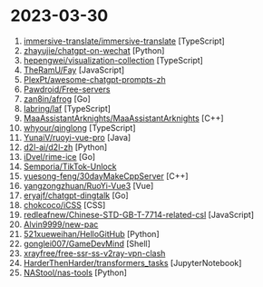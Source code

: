 # 2023-03-30

1. [immersive-translate/immersive-translate](https://github.com/immersive-translate/immersive-translate "Immersive Dual Web Page Translation Extension - 沉浸式双语网页翻译扩展") [TypeScript]
2. [zhayujie/chatgpt-on-wechat](https://github.com/zhayujie/chatgpt-on-wechat "Wechat robot based on ChatGPT, which using OpenAI api and itchat library. 使用ChatGPT搭建微信聊天机器人，基于GPT3.5 API和itchat实现") [Python]
3. [hepengwei/visualization-collection](https://github.com/hepengwei/visualization-collection "🌈 一个专注于前端视觉效果的集合应用，包含CSS动效、Canvas动画、人工智能应用等上百个案例（持续更新）") [TypeScript]
4. [TheRamU/Fay](https://github.com/TheRamU/Fay "这是一个完整的数字人项目，包含Python内核及UE数字人模型，可以用于做数字助理及抖音自动直播，又或者作为你的应用入口也很帅.") [JavaScript]
5. [PlexPt/awesome-chatgpt-prompts-zh](https://github.com/PlexPt/awesome-chatgpt-prompts-zh "ChatGPT 中文调教指南。各种场景使用指南。学习怎么让它听你的话。") 
6. [Pawdroid/Free-servers](https://github.com/Pawdroid/Free-servers "🚀 免费订阅地址，🚀 免费节点，🚀 6小时更新一次，共享节点，节点质量高可用，完全免费。免费clash订阅地址，免费翻墙、免费科学上网、免费梯子、免费ss/v2ray/trojan节点、谷歌商店、翻墙梯子。注意：目前进入官网需开启代理。") 
7. [zan8in/afrog](https://github.com/zan8in/afrog "A Vulnerability Scanning Tools For Penetration Testing") [Go]
8. [labring/laf](https://github.com/labring/laf "laf 是一个 serverless 框架，提供开箱即用的云函数，云数据库，对象存储等能力，是一个干净清爽的开发平台，像写博客一样写代码！三分钟上线 chatGPT 应用！") [TypeScript]
9. [MaaAssistantArknights/MaaAssistantArknights](https://github.com/MaaAssistantArknights/MaaAssistantArknights "《明日方舟》小助手，全日常一键长草！| A one-click tool for the daily tasks of Arknights, supporting all clients.") [C++]
10. [whyour/qinglong](https://github.com/whyour/qinglong "支持python3、javaScript、shell、typescript 的定时任务管理软件（Timed task management software with python3, javaScript, shell, typescript support）") [TypeScript]
11. [YunaiV/ruoyi-vue-pro](https://github.com/YunaiV/ruoyi-vue-pro "🔥 官方推荐 🔥 RuoYi-Vue 全新 Pro 版本，优化重构所有功能。基于 Spring Boot + MyBatis Plus + Vue & Element 实现的后台管理系统 + 微信小程序，支持 RBAC 动态权限、数据权限、SaaS 多租户、Flowable 工作流、三方登录、支付、短信、商城等功能。你的 ⭐️ Star ⭐️，是作者生发的动力！") [Java]
12. [d2l-ai/d2l-zh](https://github.com/d2l-ai/d2l-zh "《动手学深度学习》：面向中文读者、能运行、可讨论。中英文版被60多个国家的400多所大学用于教学。") [Python]
13. [iDvel/rime-ice](https://github.com/iDvel/rime-ice "Rime 配置：雾凇拼音 | 长期维护的简体词库") [Go]
14. [Semporia/TikTok-Unlock](https://github.com/Semporia/TikTok-Unlock "TikTok免拔卡解锁最新支持 iPhone （iOS 16.4） 、TikTok（V28.4.1）、TikTok TestFlight，支持更换地区 、发布视频 、 直播 、点赞评论、私聊等！") 
15. [yuesong-feng/30dayMakeCppServer](https://github.com/yuesong-feng/30dayMakeCppServer "30天自制C++服务器，包含教程和源代码") [C++]
16. [yangzongzhuan/RuoYi-Vue3](https://github.com/yangzongzhuan/RuoYi-Vue3 "🎉 (RuoYi)官方仓库 基于SpringBoot，Spring Security，JWT，Vue3 & Vite、Element Plus 的前后端分离权限管理系统") [Vue]
17. [eryajf/chatgpt-dingtalk](https://github.com/eryajf/chatgpt-dingtalk "🔔 钉钉 & 🤖 GPT-3.5 让你的工作效率直接起飞 🚀 私聊群聊方式、单聊串聊模式、角色扮演、图片创作 🚀") [Go]
18. [chokcoco/iCSS](https://github.com/chokcoco/iCSS "不止于 CSS") [CSS]
19. [redleafnew/Chinese-STD-GB-T-7714-related-csl](https://github.com/redleafnew/Chinese-STD-GB-T-7714-related-csl "GB/T 7714相关的csl以及Zotero使用技巧及教程。") [JavaScript]
20. [Alvin9999/new-pac](https://github.com/Alvin9999/new-pac "翻墙-科学上网、免费翻墙、免费科学上网、VPN、一键翻墙浏览器，vps一键搭建翻墙服务器脚本/教程，免费shadowsocks/ss/ssr/v2ray/goflyway账号/节点，免费自由上网、fanqiang、翻墙梯子，电脑、手机、iOS、安卓、windows、Mac、Linux、路由器翻墙、科学上网") 
21. [521xueweihan/HelloGitHub](https://github.com/521xueweihan/HelloGitHub "分享 GitHub 上有趣、入门级的开源项目。Share interesting, entry-level open source projects on GitHub.") [Python]
22. [gonglei007/GameDevMind](https://github.com/gonglei007/GameDevMind "最全面的游戏开发技术图谱。帮助游戏开发者们在已知问题上节省时间，省出更多的精力投入到更有创造性的工作中去。 | The most comprehensive technical map of game development. Help game developers save time on known problems and save more energy for more creative work.") [Shell]
23. [xrayfree/free-ssr-ss-v2ray-vpn-clash](https://github.com/xrayfree/free-ssr-ss-v2ray-vpn-clash "长期免费维护数个SSR/SS/V2RAY/VPN/CLASH订阅高速节点链接！电报群：https://t.me/xrayfree") 
24. [HarderThenHarder/transformers_tasks](https://github.com/HarderThenHarder/transformers_tasks "⭐️ NLP Algorithms with transformers lib. Supporting Text-Classification, Text-Generation, Information-Extraction, Text-Matching, RLHF etc.") [JupyterNotebook]
25. [NAStool/nas-tools](https://github.com/NAStool/nas-tools "NAS媒体库管理工具") [Python]
